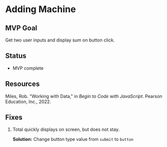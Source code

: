 # Adding Machine

## MVP Goal

Get two user inputs and display sum on button click.

## Status

- MVP complete

## Resources

Miles, Rob. "Working with Data," in _Begin to Code with JavaScript_. Pearson Education, Inc., 2022.

## Fixes

1. Total quickly displays on screen, but does not stay.

   **Solution:** Change button type value from `submit` to `button`
